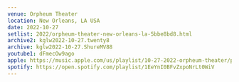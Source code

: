 ```yaml
---
venue: Orpheum Theater
location: New Orleans, LA USA
date: 2022-10-27
setlist: 2022/orpheum-theater-new-orleans-la-5bbe8bd8.html
archive2: kglw2022-10-27.twenty8
archive: kglw2022-10-27.ShureMV88
youtube1: dFmecOw9ago
apple: https://music.apple.com/us/playlist/10-27-2022-orpheum-theater/pl.u-WabZv37HyNJrmx
spotify: https://open.spotify.com/playlist/1EeYnI0BFvZxpoNrLt0WiV
---
```

